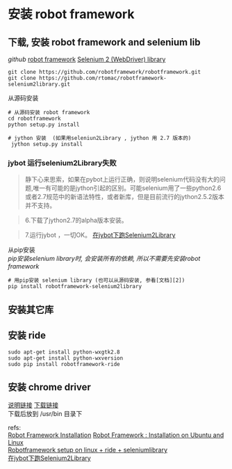 # 安装 robot framework

## 下载, 安装 robot framework and selenium lib
*github*   [robot framework][1]   [Selenium 2 (WebDriver) library][2]  

	git clone https://github.com/robotframework/robotframework.git
	git clone https://github.com/rtomac/robotframework-selenium2library.git
从源码安装  
	
	# 从源码安装 robot framework
	cd robotframework
	python setup.py install
	
	# jython 安装  (如果用seleniun2Library , jython 用 2.7 版本的)
	 jython setup.py install

### jybot 运行selenium2Library失败

>静下心来思索，如果在pybot上运行正确，则说明selenium代码没有大的问题,唯一有可能的是jython引起的区别。可能selenium用了一些python2.6或者2.7规范中的新语法特性，或者新库，但是目前流行的jython2.5.2版本并不支持。

>6.下载了jython2.7的alpha版本安装。

>7.运行jybot ，一切OK。
[在jybot下跑Selenium2Library][8]  



从pip安装  
*pip安装selenium library时, 会安装所有的依赖, 所以不需要先安装robot framework*

	# 用pip安装 selenium library (也可以从源码安装, 参看[文档][2])
	pip install robotframework-selenium2library

## 安装其它库

## 安装 ride

	sudo apt-get install python-wxgtk2.8
	sudo apt-get install python-wxversion
	sudo pip install robotframework-ride
## 安装 chrome driver
[说明链接][5] [下载链接][6]  
下载后放到 /usr/bin 目录下



refs:  
[Robot Framework Installation][7]
[Robot Framework : Installation on Ubuntu and Linux][3]  
[Robotframework setup on linux + ride + seleniumlibrary][4]  
[在jybot下跑Selenium2Library][8]


[1]: https://github.com/robotframework/robotframework
[2]: https://github.com/rtomac/robotframework-selenium2library
[3]: http://testingknols.blogspot.jp/2014/05/robot-framework-installation-on-ubuntu.html
[4]: http://charandeepmatta.com/2012/07/24/robotframework-setup-on-linux-ride-seleniumlibrary/
[5]: http://code.google.com/p/selenium/wiki/ChromeDriver#Overriding_the_Chrome_binary_location
[6]: http://chromedriver.storage.googleapis.com/index.html?path=2.9/
[7]: http://code.google.com/p/robotframework/wiki/Installation
[8]: http://blog.sina.com.cn/s/blog_654c6ec70101e3mn.html